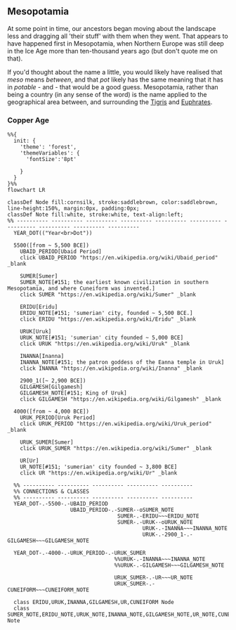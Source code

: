 ## Mesopotamia
At some point in time, our ancestors began moving about the landscape less and dragging all 'their stuff' with them when they went.
That appears to have happened first in Mesopotamia, when Northern Europe was still deep in the Ice Age more than ten-thousand years ago (but don't quote me on that).

If you'd thought about the name a little, you would likely have realised that _meso_ means _between_, and that _pot_ likely has the same meaning that it has in _potable_ - and - that would be a good guess. 
Mesopotamia, rather than being a country (in any sense of the word) is the name applied to the geographical area between, and surrounding the
[Tigris](https://en.wikipedia.org/wiki/Tigris) and [Euphrates](https://en.wikipedia.org/wiki/Euphrates).

### Copper Age

```mermaid
%%{
  init: {
    'theme': 'forest',
    'themeVariables': {
      'fontSize':'8pt'

    }
  }
}%%
flowchart LR

classDef Node fill:cornsilk, stroke:saddlebrown, color:saddlebrown, line-height:150%, margin:0px, padding:0px;
classDef Note fill:white, stroke:white, text-align:left;
%% ---------- ---------- ---------- ---------- ---------- ---------- ---------- ---------- ---------- ----------
  YEAR_DOT(("Year<br>Dot"))

  5500([from ~ 5,500 BCE])
    UBAID_PERIOD[Ubaid Period]
    click UBAID_PERIOD "https://en.wikipedia.org/wiki/Ubaid_period" _blank

    SUMER[Sumer]
    SUMER_NOTE[#151; the earliest known civilization in southern Mesopotamia, and where Cuneiform was invented.]
    click SUMER "https://en.wikipedia.org/wiki/Sumer" _blank

    ERIDU[Eridu]
    ERIDU_NOTE[#151; 'sumerian' city, founded ~ 5,500 BCE.]
    click ERIDU "https://en.wikipedia.org/wiki/Eridu" _blank

    URUK[Uruk]
    URUK_NOTE[#151; 'sumerian' city founded ~ 5,000 BCE]
    click URUK "https://en.wikipedia.org/wiki/Uruk" _blank

    INANNA[Inanna]
    INANNA_NOTE[#151; the patron goddess of the Eanna temple in Uruk]
    click INANNA "https://en.wikipedia.org/wiki/Inanna" _blank

    2900_1([~ 2,900 BCE])
    GILGAMESH[Gilgamesh]
    GILGAMESH_NOTE[#151; King of Uruk]
    click GILGAMESH "https://en.wikipedia.org/wiki/Gilgamesh" _blank

  4000([from ~ 4,000 BCE])
    URUK_PERIOD[Uruk Period]
    click URUK_PERIOD "https://en.wikipedia.org/wiki/Uruk_period" _blank

    URUK_SUMER[Sumer]
    click URUK_SUMER "https://en.wikipedia.org/wiki/Sumer" _blank

    UR[Ur]
    UR_NOTE[#151; 'sumerian' city founded ~ 3,800 BCE]
    click UR "https://en.wikipedia.org/wiki/Ur" _blank

  %% ---------- ---------- ---------- ---------- ----------
  %% CONNECTIONS & CLASSES
  %% ---------- ---------- ---------- ---------- ----------
  YEAR_DOT-.-5500-.-UBAID_PERIOD
                    UBAID_PERIOD-.-SUMER--oSUMER_NOTE
                                   SUMER-.-ERIDU~~~ERIDU_NOTE
                                   SUMER-.-URUK--oURUK_NOTE
                                           URUK-.-INANNA~~~INANNA_NOTE
                                           URUK-.-2900_1-.-GILGAMESH~~~GILGAMESH_NOTE

  YEAR_DOT-.-4000-.-URUK_PERIOD-.-URUK_SUMER
                                  %%URUK-.-INANNA~~~INANNA_NOTE
                                  %%URUK-.-GILGAMESH~~~GILGAMESH_NOTE

                                  URUK_SUMER-.-UR~~~UR_NOTE
                                  URUK_SUMER-.-CUNEIFORM~~~CUNEIFORM_NOTE

  class ERIDU,URUK,INANNA,GILGAMESH,UR,CUNEIFORM Node
  class SUMER_NOTE,ERIDU_NOTE,URUK_NOTE,INANNA_NOTE,GILGAMESH_NOTE,UR_NOTE,CUNEIFORM_NOTE Note
